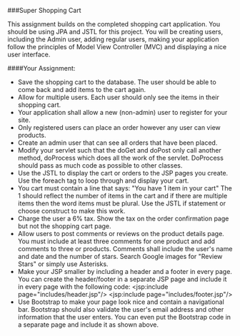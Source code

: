 ###Super Shopping Cart

This assignment builds on the completed shopping cart application. You should be using JPA and JSTL for this project. You will be creating users, including the Admin user, adding regular users, making your application follow the principles of Model View Controller (MVC) and displaying a nice user interface.

####Your Assignment:
* Save the shopping cart to the database. The user should be able to come back and add items to the cart again.
* Allow for multiple users. Each user should only see the items in their shopping cart.
* Your application shall allow a new (non-admin) user to register for your site.
* Only registered users can place an order however any user can view products.
* Create an admin user that can see all orders that have been placed.
* Modify your servlet such that the doGet and doPost only call another method, doProcess which does all the work of the servlet. DoProcess should pass as much code as possible to other classes.
* Use the JSTL to display the cart or orders to the JSP pages  you create. Use the foreach tag to loop through and display your cart. 
* You cart must contain a line that says: "You have 1 item in your cart" The 1 should reflect the number of items in the cart  and if there are multiple items then the word items must be plural. Use the JSTL if statement or choose construct to make this work.
* Charge the user a 6% tax. Show the tax on the order confirmation page but not the shopping cart page.
* Allow users to post comments or reviews on the product details page. You must include at least three comments for one product and add comments to three or products. Comments shall include the user's name and date and the number of stars. Search Google images for "Review Stars" or simply use Asterisks.
* Make your JSP smaller by including a header and a footer in every page. You can create the header/footer in a separate JSP page and include it in every page with the following code:
    <jsp:include page="includes/header.jsp"/>
    <jsp:include page="includes/footer.jsp"/>
* Use Bootstrap to make your page look nice and contain a navigational bar. Bootstrap should also validate the user's email address and other information that the user enters. You can even put the Bootstrap code in a separate page and include it as shown above.


 